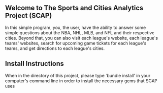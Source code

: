 ## Welcome to The Sports and Cities Analytics Project (SCAP)

In this simple program, you, the user, have the ability to answer some simple questions about the NBA, NHL, MLB, and NFL and their respective cities. Beyond that, you can also visit each league's website, each league's teams' websites, search for upcoming game tickets for each league's teams, and get directions to each league's cities.

## Install Instructions
When in the directory of this project, please type 'bundle install' in your computer's command line in order to install the necessary gems that SCAP uses